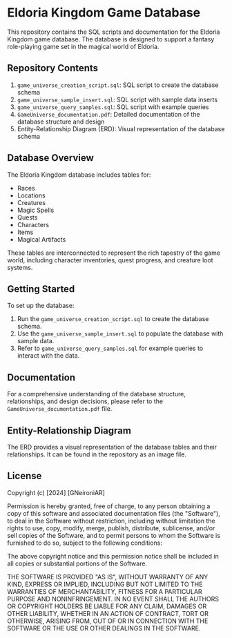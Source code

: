 # Eldoria Kingdom Game Database

This repository contains the SQL scripts and documentation for the Eldoria Kingdom game database. The database is designed to support a fantasy role-playing game set in the magical world of Eldoria.

## Repository Contents

1. `game_universe_creation_script.sql`: SQL script to create the database schema
2. `game_universe_sample_insert.sql`: SQL script with sample data inserts
3. `game_universe_query_samples.sql`: SQL script with example queries
4. `GameUniverse_documentation.pdf`: Detailed documentation of the database structure and design
5. Entity-Relationship Diagram (ERD): Visual representation of the database schema

## Database Overview

The Eldoria Kingdom database includes tables for:

- Races
- Locations
- Creatures
- Magic Spells
- Quests
- Characters
- Items
- Magical Artifacts

These tables are interconnected to represent the rich tapestry of the game world, including character inventories, quest progress, and creature loot systems.

## Getting Started

To set up the database:

1. Run the `game_universe_creation_script.sql` to create the database schema.
2. Use the `game_universe_sample_insert.sql` to populate the database with sample data.
3. Refer to `game_universe_query_samples.sql` for example queries to interact with the data.

## Documentation

For a comprehensive understanding of the database structure, relationships, and design decisions, please refer to the `GameUniverse_documentation.pdf` file.

## Entity-Relationship Diagram

The ERD provides a visual representation of the database tables and their relationships. It can be found in the repository as an image file.

## License

Copyright (c) [2024] [GNeironiAR]

Permission is hereby granted, free of charge, to any person obtaining a copy
of this software and associated documentation files (the "Software"), to deal
in the Software without restriction, including without limitation the rights
to use, copy, modify, merge, publish, distribute, sublicense, and/or sell
copies of the Software, and to permit persons to whom the Software is
furnished to do so, subject to the following conditions:

The above copyright notice and this permission notice shall be included in all
copies or substantial portions of the Software.

THE SOFTWARE IS PROVIDED "AS IS", WITHOUT WARRANTY OF ANY KIND, EXPRESS OR
IMPLIED, INCLUDING BUT NOT LIMITED TO THE WARRANTIES OF MERCHANTABILITY,
FITNESS FOR A PARTICULAR PURPOSE AND NONINFRINGEMENT. IN NO EVENT SHALL THE
AUTHORS OR COPYRIGHT HOLDERS BE LIABLE FOR ANY CLAIM, DAMAGES OR OTHER
LIABILITY, WHETHER IN AN ACTION OF CONTRACT, TORT OR OTHERWISE, ARISING FROM,
OUT OF OR IN CONNECTION WITH THE SOFTWARE OR THE USE OR OTHER DEALINGS IN THE
SOFTWARE.
